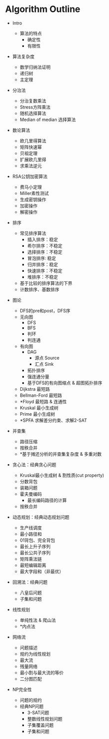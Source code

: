 # Algorithm Outline
- Intro
  - 算法的特点
    - 确定性
    - 有限性
- 算法复杂度
  - 数学归纳法证明
  - 递归树
  - 主定理
- 分治法
  - 分治复数乘法
  - Stress方阵乘法
  - 随机选择算法
  - Median of median 选择算法
- 数论算法
  - 欧几里得算法
  - 矩阵快速幂
  - 贝祖定理
  - 扩展欧几里得
  - 求乘法逆元
- RSA公钥加密算法
  - 费马小定理
  - Miller素性测试
  - 生成密钥操作
  - 加密操作
  - 解密操作
- 排序
  - 常见排序算法
    - 插入排序：稳定
    - 希尔排序：不稳定
    - 选择排序：不稳定
    - 冒泡排序: 稳定
    - 归并排序：稳定
    - 快速排序：不稳定
    - 堆排序：不稳定
  - 基于比较的排序算法的下界
  - 计数排序、基数排序
- 图论
  - DFS的pre和post，DFS序
  - 无向图
    - DFS
    - BFS
    - 判环
    - 判连通
  - 有向图
    - DAG
      - 源点 Source
      - 汇点 Sink
    - 拓扑排序
    - 强连通分量
    - 基于DFS的有向图缩点 & 超图拓扑排序
  - Dijkstra 最短路
  - Bellman-Ford 最短路
  - *Floyd 最短路 & 连通性
  - Kruskal 最小生成树
  - Prime 最小生成树
  - *SPFA 求解差分约束、求解2-SAT
- 并查集
  - 路径压缩
  - 按秩合并
  - *基于摊还分析的并查集复杂度 & 多重对数
- 贪心法：经典贪心问题
  - Kruskal最小生成树 & 割性质(cut property)
  - 分数背包
  - 装箱问题
  - 霍夫曼编码
    - 最长编码路径的计算
  - 按秩合并
  
- 动态规划：经典动态规划问题
  - 生产线调度
  - 最小路径和
  - 01背包、完全背包
  - 最长上升子序列
  - 最长公共子序列
  - 矩阵乘法链
  - 最短编辑距离
  - 最大字段和（非最优）
- 回溯法：经典问题
  - 八皇后问题
  - 子集和问题
- 线性规划
  - 单纯性法 & 爬山法
  - *内点法
- 网络流
  - 问题描述
  - 规约为线性规划
  - 最大流
  - 残量网络
  - 最小割与最大流的等价
  - 二分图匹配
- NP完全性
  - 问题的规约
  - 经典NP问题
    - 3-SAT问题
    - 整数线性规划问题
    - 子集覆盖问题
    - 子集和问题